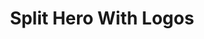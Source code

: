 ---
title: Split Hero With Logos
component: "heros"
seo:
  page_title:
  meta_description:
  featured_image: /uploads/featured-image.jpg
  featured_image_alt:
html_example:
  - |
    <section class="hero--split-hero columns" aria-labelledby="hero-heading">
      <div class="hero__content col">
        <div class="wrapper-sm text-color-white flow">
          <h1 id="hero-heading">Hero Heading</h1>
          <div class="flow">Ugh tilde lyft, praxis raclette cloud bread affogato cliche venmo poutine typewriter yuccie helvetica.</div>
          <a class="btn btn--primary" href="/contact/">Contact Us</a>
          <div class="text-style-slub">Trusted By:</div>
          <div class="auto-grid gap-sm hero--split-hero__logos">
            <img src="//localhost:1313/uploads/Insight-Logo-White.png" alt="Insight Creative, Inc. logo" class="img-responsive dim" width="200" height="100">
            <img src="//localhost:1313/uploads/Insight-Logo-White.png" alt="Insight Creative, Inc. logo" class="img-responsive dim" width="200" height="100">
            <img src="//localhost:1313/uploads/Insight-Logo-White.png" alt="Insight Creative, Inc. logo" class="img-responsive dim" width="200" height="100">
          </div>
        </div>
      </div>
      <div class="hero__image col">
        <picture>
          <source sizes="100vw" srcset="" type="image/avif">

          <source sizes="100vw" srcset="" type="image/webp">

          <source sizes="100vw" srcset="" type="image/jpg">

          <img src="https://source.unsplash.com/random/800x800?space" alt="" width="1800" height="600">
        </picture>
      </div>
    </section>
css_example:
  - |
    .hero--split-hero {
      height: 70vh; 
      max-height: 500px;
      overflow: hidden;
    }

    .hero--split-hero .hero__content {
      margin: auto 0;
    }

    .hero--split-hero .hero__image {
      position: relative;
    }

    .hero--split-hero .hero__image img {
      position: absolute;
      aspect-ratio: 1/1;
      width: 100%;
      height: 100%;
      object-fit: cover;
    }

    .hero--split-hero__logos img {
      filter: grayscale(1) brightness(0.7);
    }
---